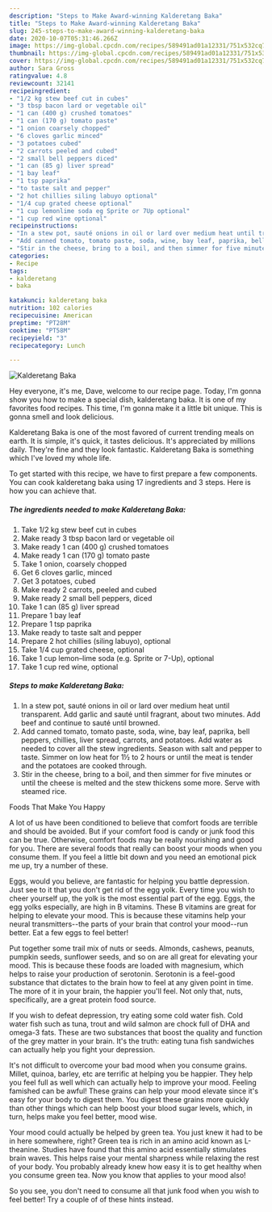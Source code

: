 ```yaml
---
description: "Steps to Make Award-winning Kalderetang Baka"
title: "Steps to Make Award-winning Kalderetang Baka"
slug: 245-steps-to-make-award-winning-kalderetang-baka
date: 2020-10-07T05:31:46.266Z
image: https://img-global.cpcdn.com/recipes/589491ad01a12331/751x532cq70/kalderetang-baka-recipe-main-photo.jpg
thumbnail: https://img-global.cpcdn.com/recipes/589491ad01a12331/751x532cq70/kalderetang-baka-recipe-main-photo.jpg
cover: https://img-global.cpcdn.com/recipes/589491ad01a12331/751x532cq70/kalderetang-baka-recipe-main-photo.jpg
author: Sara Gross
ratingvalue: 4.8
reviewcount: 32141
recipeingredient:
- "1/2 kg stew beef cut in cubes"
- "3 tbsp bacon lard or vegetable oil"
- "1 can (400 g) crushed tomatoes"
- "1 can (170 g) tomato paste"
- "1 onion coarsely chopped"
- "6 cloves garlic minced"
- "3 potatoes cubed"
- "2 carrots peeled and cubed"
- "2 small bell peppers diced"
- "1 can (85 g) liver spread"
- "1 bay leaf"
- "1 tsp paprika"
- "to taste salt and pepper"
- "2 hot chillies siling labuyo optional"
- "1/4 cup grated cheese optional"
- "1 cup lemonlime soda eg Sprite or 7Up optional"
- "1 cup red wine optional"
recipeinstructions:
- "In a stew pot, sauté onions in oil or lard over medium heat until transparent. Add garlic and sauté until fragrant, about two minutes. Add beef and continue to sauté until browned."
- "Add canned tomato, tomato paste, soda, wine, bay leaf, paprika, bell peppers, chillies, liver spread, carrots, and potatoes. Add water as needed to cover all the stew ingredients. Season with salt and pepper to taste. Simmer on low heat for 1½ to 2 hours or until the meat is tender and the potatoes are cooked through."
- "Stir in the cheese, bring to a boil, and then simmer for five minutes or until the cheese is melted and the stew thickens some more. Serve with steamed rice."
categories:
- Recipe
tags:
- kalderetang
- baka

katakunci: kalderetang baka 
nutrition: 102 calories
recipecuisine: American
preptime: "PT28M"
cooktime: "PT58M"
recipeyield: "3"
recipecategory: Lunch

---
```



![Kalderetang Baka](https://img-global.cpcdn.com/recipes/589491ad01a12331/751x532cq70/kalderetang-baka-recipe-main-photo.jpg)

Hey everyone, it's me, Dave, welcome to our recipe page. Today, I'm gonna show you how to make a special dish, kalderetang baka. It is one of my favorites food recipes. This time, I'm gonna make it a little bit unique. This is gonna smell and look delicious.



Kalderetang Baka is one of the most favored of current trending meals on earth. It is simple, it's quick, it tastes delicious. It's appreciated by millions daily. They're fine and they look fantastic. Kalderetang Baka is something which I've loved my whole life.


To get started with this recipe, we have to first prepare a few components. You can cook kalderetang baka using 17 ingredients and 3 steps. Here is how you can achieve that.

<!--inarticleads1-->

##### The ingredients needed to make Kalderetang Baka:

1. Take 1/2 kg stew beef cut in cubes
1. Make ready 3 tbsp bacon lard or vegetable oil
1. Make ready 1 can (400 g) crushed tomatoes
1. Make ready 1 can (170 g) tomato paste
1. Take 1 onion, coarsely chopped
1. Get 6 cloves garlic, minced
1. Get 3 potatoes, cubed
1. Make ready 2 carrots, peeled and cubed
1. Make ready 2 small bell peppers, diced
1. Take 1 can (85 g) liver spread
1. Prepare 1 bay leaf
1. Prepare 1 tsp paprika
1. Make ready to taste salt and pepper
1. Prepare 2 hot chillies (siling labuyo), optional
1. Take 1/4 cup grated cheese, optional
1. Take 1 cup lemon–lime soda (e.g. Sprite or 7-Up), optional
1. Take 1 cup red wine, optional




<!--inarticleads2-->

##### Steps to make Kalderetang Baka:

1. In a stew pot, sauté onions in oil or lard over medium heat until transparent. Add garlic and sauté until fragrant, about two minutes. Add beef and continue to sauté until browned.
1. Add canned tomato, tomato paste, soda, wine, bay leaf, paprika, bell peppers, chillies, liver spread, carrots, and potatoes. Add water as needed to cover all the stew ingredients. Season with salt and pepper to taste. Simmer on low heat for 1½ to 2 hours or until the meat is tender and the potatoes are cooked through.
1. Stir in the cheese, bring to a boil, and then simmer for five minutes or until the cheese is melted and the stew thickens some more. Serve with steamed rice.




Foods That Make You Happy


A lot of us have been conditioned to believe that comfort foods are terrible and should be avoided. But if your comfort food is candy or junk food this can be true. Otherwise, comfort foods may be really nourishing and good for you. There are several foods that really can boost your moods when you consume them. If you feel a little bit down and you need an emotional pick me up, try a number of these.

Eggs, would you believe, are fantastic for helping you battle depression. Just see to it that you don't get rid of the egg yolk. Every time you wish to cheer yourself up, the yolk is the most essential part of the egg. Eggs, the egg yolks especially, are high in B vitamins. These B vitamins are great for helping to elevate your mood. This is because these vitamins help your neural transmitters--the parts of your brain that control your mood--run better. Eat a few eggs to feel better!

Put together some trail mix of nuts or seeds. Almonds, cashews, peanuts, pumpkin seeds, sunflower seeds, and so on are all great for elevating your mood. This is because these foods are loaded with magnesium, which helps to raise your production of serotonin. Serotonin is a feel-good substance that dictates to the brain how to feel at any given point in time. The more of it in your brain, the happier you'll feel. Not only that, nuts, specifically, are a great protein food source.

If you wish to defeat depression, try eating some cold water fish. Cold water fish such as tuna, trout and wild salmon are chock full of DHA and omega-3 fats. These are two substances that boost the quality and function of the grey matter in your brain. It's the truth: eating tuna fish sandwiches can actually help you fight your depression. 

It's not difficult to overcome your bad mood when you consume grains. Millet, quinoa, barley, etc are terrific at helping you be happier. They help you feel full as well which can actually help to improve your mood. Feeling famished can be awful! These grains can help your mood elevate since it's easy for your body to digest them. You digest these grains more quickly than other things which can help boost your blood sugar levels, which, in turn, helps make you feel better, mood wise.

Your mood could actually be helped by green tea. You just knew it had to be in here somewhere, right? Green tea is rich in an amino acid known as L-theanine. Studies have found that this amino acid essentially stimulates brain waves. This helps raise your mental sharpness while relaxing the rest of your body. You probably already knew how easy it is to get healthy when you consume green tea. Now you know that applies to your mood also!

So you see, you don't need to consume all that junk food when you wish to feel better! Try  a  couple of  of  these  hints  instead.

